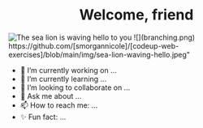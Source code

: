 

<!--
**smorgannicole/smorgannicole** is a ✨ _special_ ✨ repository because its `README.md` (this file) appears on your GitHub profile.

Here are some ideas to get you started: -->

<h1 align="center">Welcome, friend</h1>

<img src="![](sea-lion-waving-hello.jpeg)" alt="The sea lion is waving hello to you">
![](branching.png)
https://github.com/[smorgannicole]/[codeup-web-exercises]/blob/main/img/sea-lion-waving-hello.jpeg"

- 🔭 I’m currently working on ... 
- 🌱 I’m currently learning ...
- 👯 I’m looking to collaborate on ...
- 💬 Ask me about ...
- 📫 How to reach me: ...
- ✨ Fun fact: ... 

